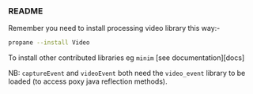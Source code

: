 ### README
Remember you need to install processing video library this way:-

```bash
propane --install Video
```

To install other contributed libraries eg `minim` [see documentation][docs]

NB: `captureEvent` and `videoEvent` both need the `video_event` library to be loaded (to access poxy java reflection methods).

